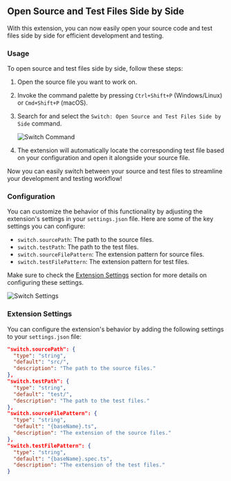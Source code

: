 ## Open Source and Test Files Side by Side

With this extension, you can now easily open your source code and test files side by side for efficient development and testing.

### Usage

To open source and test files side by side, follow these steps:

1. Open the source file you want to work on.
2. Invoke the command palette by pressing `Ctrl+Shift+P` (Windows/Linux) or `Cmd+Shift+P` (macOS).
3. Search for and select the `Switch: Open Source and Test Files Side by Side` command.

   ![Switch Command](images/switch-command.png)

4. The extension will automatically locate the corresponding test file based on your configuration and open it alongside your source file.

Now you can easily switch between your source and test files to streamline your development and testing workflow!

### Configuration

You can customize the behavior of this functionality by adjusting the extension's settings in your `settings.json` file. Here are some of the key settings you can configure:

- `switch.sourcePath`: The path to the source files.
- `switch.testPath`: The path to the test files.
- `switch.sourceFilePattern`: The extension pattern for source files.
- `switch.testFilePattern`: The extension pattern for test files.

Make sure to check the [Extension Settings](#extension-settings) section for more details on configuring these settings.

![Switch Settings](images/switch-settings.png)

### Extension Settings

You can configure the extension's behavior by adding the following settings to your `settings.json` file:

```json
"switch.sourcePath": {
  "type": "string",
  "default": "src/",
  "description": "The path to the source files."
},
"switch.testPath": {
  "type": "string",
  "default": "test/",
  "description": "The path to the test files."
},
"switch.sourceFilePattern": {
  "type": "string",
  "default": "{baseName}.ts",
  "description": "The extension of the source files."
},
"switch.testFilePattern": {
  "type": "string",
  "default": "{baseName}.spec.ts",
  "description": "The extension of the test files."
}
